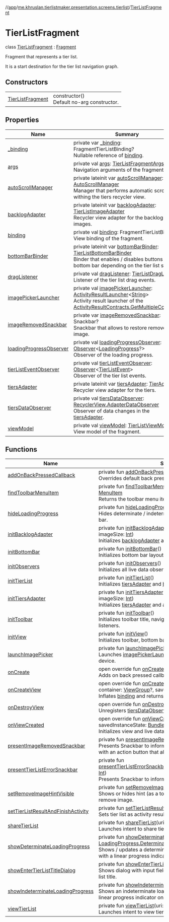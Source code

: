 //[app](../../../index.md)/[me.khruslan.tierlistmaker.presentation.screens.tierlist](../index.md)/[TierListFragment](index.md)

# TierListFragment

class [TierListFragment](index.md) : [Fragment](https://developer.android.com/reference/kotlin/androidx/fragment/app/Fragment.html)

Fragment that represents a tier list.

It is a start destination for the tier list navigation graph.

## Constructors

| | |
|---|---|
| [TierListFragment](-tier-list-fragment.md) | constructor()<br>Default no-arg constructor. |

## Properties

| Name | Summary |
|---|---|
| [_binding](_binding.md) | private var [_binding](_binding.md): FragmentTierListBinding?<br>Nullable reference of [binding](binding.md). |
| [args](args.md) | private val [args](args.md): [TierListFragmentArgs](../../../../app/me.khruslan.tierlistmaker.presentation.screens.tierlist/-tier-list-fragment-args/index.md)<br>Navigation arguments of the fragment. |
| [autoScrollManager](auto-scroll-manager.md) | private lateinit var [autoScrollManager](auto-scroll-manager.md): [AutoScrollManager](../../me.khruslan.tierlistmaker.presentation.utils.recyclerview.scroll/-auto-scroll-manager/index.md)<br>Manager that performs automatic scrolling withing the tiers recycler view. |
| [backlogAdapter](backlog-adapter.md) | private lateinit var [backlogAdapter](backlog-adapter.md): [TierListImageAdapter](../../me.khruslan.tierlistmaker.presentation.adapters/-tier-list-image-adapter/index.md)<br>Recycler view adapter for the backlog images. |
| [binding](binding.md) | private val [binding](binding.md): FragmentTierListBinding<br>View binding of the fragment. |
| [bottomBarBinder](bottom-bar-binder.md) | private lateinit var [bottomBarBinder](bottom-bar-binder.md): [TierListBottomBarBinder](../../me.khruslan.tierlistmaker.presentation.utils.tierlist/-tier-list-bottom-bar-binder/index.md)<br>Binder that enables / disables buttons in the bottom bar depending on the tier list state. |
| [dragListener](drag-listener.md) | private val [dragListener](drag-listener.md): [TierListDragListener](../../me.khruslan.tierlistmaker.presentation.utils.drag/-tier-list-drag-listener/index.md)<br>Listener of the tier list drag events. |
| [imagePickerLauncher](image-picker-launcher.md) | private val [imagePickerLauncher](image-picker-launcher.md): [ActivityResultLauncher](https://developer.android.com/reference/kotlin/androidx/activity/result/ActivityResultLauncher.html)&lt;[String](https://kotlinlang.org/api/latest/jvm/stdlib/kotlin/-string/index.html)&gt;<br>Activity result launcher of the [ActivityResultContracts.GetMultipleContents](https://developer.android.com/reference/kotlin/androidx/activity/result/contract/ActivityResultContracts.GetMultipleContents.html). |
| [imageRemovedSnackbar](image-removed-snackbar.md) | private var [imageRemovedSnackbar](image-removed-snackbar.md): Snackbar?<br>Snackbar that allows to restore removed image. |
| [loadingProgressObserver](loading-progress-observer.md) | private val [loadingProgressObserver](loading-progress-observer.md): [Observer](https://developer.android.com/reference/kotlin/androidx/lifecycle/Observer.html)&lt;[LoadingProgress](../../me.khruslan.tierlistmaker.presentation.models/-loading-progress/index.md)?&gt;<br>Observer of the loading progress. |
| [tierListEventObserver](tier-list-event-observer.md) | private val [tierListEventObserver](tier-list-event-observer.md): [Observer](https://developer.android.com/reference/kotlin/androidx/lifecycle/Observer.html)&lt;[TierListEvent](../../me.khruslan.tierlistmaker.data.models.tierlist/-tier-list-event/index.md)&gt;<br>Observer of the tier list events. |
| [tiersAdapter](tiers-adapter.md) | private lateinit var [tiersAdapter](tiers-adapter.md): [TierAdapter](../../me.khruslan.tierlistmaker.presentation.adapters/-tier-adapter/index.md)<br>Recycler view adapter for the tiers. |
| [tiersDataObserver](tiers-data-observer.md) | private val [tiersDataObserver](tiers-data-observer.md): [RecyclerView.AdapterDataObserver](https://developer.android.com/reference/kotlin/androidx/recyclerview/widget/RecyclerView.AdapterDataObserver.html)<br>Observer of data changes in the [tiersAdapter](tiers-adapter.md). |
| [viewModel](view-model.md) | private val [viewModel](view-model.md): [TierListViewModel](../../me.khruslan.tierlistmaker.presentation.viewmodels/-tier-list-view-model/index.md)<br>View model of the fragment. |

## Functions

| Name | Summary |
|---|---|
| [addOnBackPressedCallback](add-on-back-pressed-callback.md) | private fun [addOnBackPressedCallback](add-on-back-pressed-callback.md)()<br>Overrides default back pressed listener. |
| [findToolbarMenuItem](find-toolbar-menu-item.md) | private fun [findToolbarMenuItem](find-toolbar-menu-item.md)(@[IdRes](https://developer.android.com/reference/kotlin/androidx/annotation/IdRes.html)itemId: [Int](https://kotlinlang.org/api/latest/jvm/stdlib/kotlin/-int/index.html)): [MenuItem](https://developer.android.com/reference/kotlin/android/view/MenuItem.html)<br>Returns the toolbar menu item with a particular identifier. |
| [hideLoadingProgress](hide-loading-progress.md) | private fun [hideLoadingProgress](hide-loading-progress.md)()<br>Hides determinate / indeterminate loading progress on the top bar. |
| [initBacklogAdapter](init-backlog-adapter.md) | private fun [initBacklogAdapter](init-backlog-adapter.md)(images: [MutableList](https://kotlinlang.org/api/latest/jvm/stdlib/kotlin.collections/-mutable-list/index.html)&lt;[Image](../../me.khruslan.tierlistmaker.data.models.tierlist.image/-image/index.md)&gt;, imageSize: [Int](https://kotlinlang.org/api/latest/jvm/stdlib/kotlin/-int/index.html))<br>Initializes [backlogAdapter](backlog-adapter.md) and attaches it to the recycler view. |
| [initBottomBar](init-bottom-bar.md) | private fun [initBottomBar](init-bottom-bar.md)()<br>Initializes bottom bar layout. |
| [initObservers](init-observers.md) | private fun [initObservers](init-observers.md)()<br>Initializes all live data observers. |
| [initTierList](init-tier-list.md) | private fun [initTierList](init-tier-list.md)()<br>Initializes [tiersAdapter](tiers-adapter.md) and [backlogAdapter](backlog-adapter.md). |
| [initTiersAdapter](init-tiers-adapter.md) | private fun [initTiersAdapter](init-tiers-adapter.md)(tiers: [MutableList](https://kotlinlang.org/api/latest/jvm/stdlib/kotlin.collections/-mutable-list/index.html)&lt;[Tier](../../me.khruslan.tierlistmaker.data.models.tierlist/-tier/index.md)&gt;, imageSize: [Int](https://kotlinlang.org/api/latest/jvm/stdlib/kotlin/-int/index.html))<br>Initializes [tiersAdapter](tiers-adapter.md) and attaches it to the recycler view. |
| [initToolbar](init-toolbar.md) | private fun [initToolbar](init-toolbar.md)()<br>Initializes toolbar title, navigation action and menu click listeners. |
| [initView](init-view.md) | private fun [initView](init-view.md)()<br>Initializes toolbar, bottom bar, adapters and loading indicator. |
| [launchImagePicker](launch-image-picker.md) | private fun [launchImagePicker](launch-image-picker.md)()<br>Launches [imagePickerLauncher](image-picker-launcher.md) to get images from the device. |
| [onCreate](on-create.md) | open override fun [onCreate](on-create.md)(savedInstanceState: [Bundle](https://developer.android.com/reference/kotlin/android/os/Bundle.html)?)<br>Adds on back pressed callback. |
| [onCreateView](on-create-view.md) | open override fun [onCreateView](on-create-view.md)(inflater: [LayoutInflater](https://developer.android.com/reference/kotlin/android/view/LayoutInflater.html), container: [ViewGroup](https://developer.android.com/reference/kotlin/android/view/ViewGroup.html)?, savedInstanceState: [Bundle](https://developer.android.com/reference/kotlin/android/os/Bundle.html)?): [View](https://developer.android.com/reference/kotlin/android/view/View.html)<br>Inflates [binding](binding.md) and returns its root. |
| [onDestroyView](on-destroy-view.md) | open override fun [onDestroyView](on-destroy-view.md)()<br>Unregisters [tiersDataObserver](tiers-data-observer.md) and deinitializes [binding](binding.md). |
| [onViewCreated](on-view-created.md) | open override fun [onViewCreated](on-view-created.md)(view: [View](https://developer.android.com/reference/kotlin/android/view/View.html), savedInstanceState: [Bundle](https://developer.android.com/reference/kotlin/android/os/Bundle.html)?)<br>Initializes view and live data observers. |
| [presentImageRemovedSnackbar](present-image-removed-snackbar.md) | private fun [presentImageRemovedSnackbar](present-image-removed-snackbar.md)()<br>Presents Snackbar to inform user that image was removed with an action button that allows to restore removed image. |
| [presentTierListErrorSnackbar](present-tier-list-error-snackbar.md) | private fun [presentTierListErrorSnackbar](present-tier-list-error-snackbar.md)(@[StringRes](https://developer.android.com/reference/kotlin/androidx/annotation/StringRes.html)errorMessageResId: [Int](https://kotlinlang.org/api/latest/jvm/stdlib/kotlin/-int/index.html))<br>Presents Snackbar to inform user that an error has occurred. |
| [setRemoveImageHintVisible](set-remove-image-hint-visible.md) | private fun [setRemoveImageHintVisible](set-remove-image-hint-visible.md)(visible: [Boolean](https://kotlinlang.org/api/latest/jvm/stdlib/kotlin/-boolean/index.html))<br>Shows or hides hint (as a toolbar subtitle) about how to remove image. |
| [setTierListResultAndFinishActivity](set-tier-list-result-and-finish-activity.md) | private fun [setTierListResultAndFinishActivity](set-tier-list-result-and-finish-activity.md)()<br>Sets tier list as activity result and finishes it. |
| [shareTierList](share-tier-list.md) | private fun [shareTierList](share-tier-list.md)(uri: [Uri](https://developer.android.com/reference/kotlin/android/net/Uri.html))<br>Launches intent to share tier list. |
| [showDeterminateLoadingProgress](show-determinate-loading-progress.md) | private fun [showDeterminateLoadingProgress](show-determinate-loading-progress.md)(progress: [LoadingProgress.Determinate](../../me.khruslan.tierlistmaker.presentation.models/-loading-progress/-determinate/index.md))<br>Shows / updates a determinate loading progress as a subtitle with a linear progress indicator on the top bar. |
| [showEnterTierListTitleDialog](show-enter-tier-list-title-dialog.md) | private fun [showEnterTierListTitleDialog](show-enter-tier-list-title-dialog.md)()<br>Shows dialog with input field that asks user to enter new tier list title. |
| [showIndeterminateLoadingProgress](show-indeterminate-loading-progress.md) | private fun [showIndeterminateLoadingProgress](show-indeterminate-loading-progress.md)()<br>Shows an indeterminate loading progress as a subtitle with a linear progress indicator on the top bar. |
| [viewTierList](view-tier-list.md) | private fun [viewTierList](view-tier-list.md)(uri: [Uri](https://developer.android.com/reference/kotlin/android/net/Uri.html))<br>Launches intent to view tier list. |
